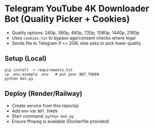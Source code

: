 # Telegram YouTube 4K Downloader Bot (Quality Picker + Cookies)
- Quality options: 240p, 360p, 480p, 720p, 1080p, 1440p, 2160p
- Uses `cookies.txt` to bypass age/consent checks where legal
- Sends file to Telegram if <= 2GB, else asks to pick lower quality

## Setup (Local)
```
pip install -r requirements.txt
cp .env.example .env   # put your BOT_TOKEN
python bot.py
```

## Deploy (Render/Railway)
- Create service from this repo/zip
- Add env var `BOT_TOKEN`
- Start command: `python bot.py`
- Ensure ffmpeg is available (Dockerfile provided)

